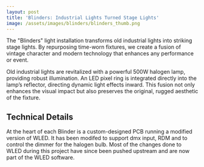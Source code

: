 ```yaml
---
layout: post
title: 'Blinders: Industrial Lights Turned Stage Lights'
image: /assets/images/blinders/blinders_thumb.png
---
```


The "Blinders" light installation transforms old industrial lights into striking stage lights.
By repurposing time-worn fixtures, we create a fusion of vintage character and modern
technology that enhances any performance or event.

Old industrial lights are revitalized with a powerful 500W halogen lamp,
providing robust illumination. An LED pixel ring is integrated directly
 into the lamp’s reflector, directing dynamic light effects inward. This fusion not only enhances the visual impact but also preserves the original, rugged aesthetic of the fixture.

## Technical Details

At the heart of each Blinder is a custom-designed PCB running a modified version of WLED.
It has been modifed to support dmx input, RDM and to control the dimmer for the halogen bulb.
Most of the changes done to WLED during this project have since been pushed upstream and are now part of the WLED software.

